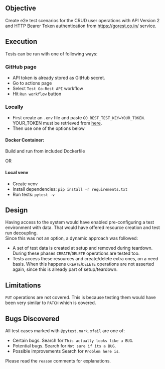 ## Objective
Create e2e test scenarios for the CRUD user operations with API Version 2 and HTTP Bearer Token authentication from 
https://gorest.co.in/ service.


## Execution
Tests can be run with one of following ways:

### GitHub page
- API token is already stored as GitHub secret.
- Go to actions page
- Select `Test Go-Rest API` workflow
- Hit `Run workflow` button

### Locally
- First create an `.env` file and paste `GO_REST_TEST_KEY=YOUR_TOKEN`. YOUR_TOKEN must be retrieved from [here][token].
- Then use one of the options below

#### Docker Container:
Build and run from included Dockerfile

OR

#### Local venv
- Create venv
- Install dependencies: `pip install -r requirements.txt`
- Run tests: `pytest -v`


## Design
Having access to the system would have enabled pre-configuring a test environment with data. That would have offered 
resource creation and test run decoupling.  
Since this was not an option, a dynamic approach was followed:  
- A set of test data is created at setup and removed during teardown. During these phases `CREATE`/`DELETE` operations 
  are tested too.   
- Tests access these resources and create/delete extra ones, on a need basis. When this happens `CREATE`/`DELETE` 
  operations are not asserted again, since this is already part of setup/teardown.


## Limitations
`PUT` operations are not covered. This is because testing them would have been very similar to `PATCH` which is covered.

## Bugs Discovered
All test cases marked with `@pytest.mark.xfail` are one of:
- Certain bugs. Search for `This actually looks like a BUG`.
- Potential bugs. Search for `Not sure if its a BUG`.
- Possible improvements Search for `Problem here is`.

Please read the `reason` comments for explanations.


[token]: https://gorest.co.in/my-account/access-tokens